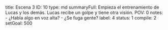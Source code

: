 title:          Escena 3
ID:             10
type:           md
summaryFull:    Empieza el entrenamiento de Lucas y los demás. Lucas recibe un golpe y tiene otra visión.
POV:            0
notes:          - ¿Habla algo en voz alta?
                - ¿Se fuga gente?
label:          4
status:         1
compile:        2
setGoal:        500


